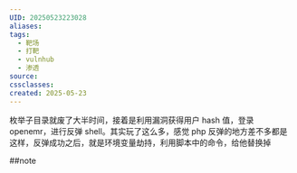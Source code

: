 ```yaml
---
UID: 20250523223028
aliases: 
tags:
  - 靶场
  - 打靶
  - vulnhub
  - 渗透
source: 
cssclasses: 
created: 2025-05-23
---
```

枚举子目录就废了大半时间，接着是利用漏洞获得用户 hash 值，登录 openemr，进行反弹 shell。其实玩了这么多，感觉 php 反弹的地方差不多都是这样，反弹成功之后，就是环境变量劫持，利用脚本中的命令，给他替换掉

##note



